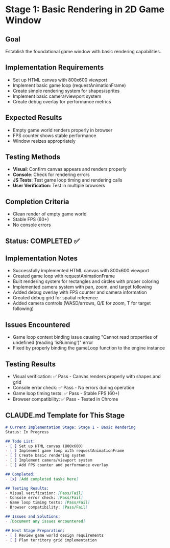 # Stage 1: Basic Rendering in 2D Game Window

## Goal
Establish the foundational game window with basic rendering capabilities.

## Implementation Requirements
- Set up HTML canvas with 800x600 viewport
- Implement basic game loop (requestAnimationFrame)
- Create simple rendering system for shapes/sprites
- Implement basic camera/viewport system
- Create debug overlay for performance metrics

## Expected Results
- Empty game world renders properly in browser
- FPS counter shows stable performance
- Window resizes appropriately

## Testing Methods
- **Visual**: Confirm canvas appears and renders properly
- **Console**: Check for rendering errors
- **JS Tests**: Test game loop timing and rendering calls
- **User Verification**: Test in multiple browsers

## Completion Criteria
- Clean render of empty game world
- Stable FPS (60+)
- No console errors

## Status: COMPLETED ✅

## Implementation Notes
- Successfully implemented HTML canvas with 800x600 viewport
- Created game loop with requestAnimationFrame
- Built rendering system for rectangles and circles with proper coloring
- Implemented camera system with pan, zoom, and target following
- Added debug overlay with FPS counter and camera information
- Created debug grid for spatial reference
- Added camera controls (WASD/arrows, Q/E for zoom, T for target following)

## Issues Encountered
- Game loop context binding issue causing "Cannot read properties of undefined (reading 'isRunning')" error
- Fixed by properly binding the gameLoop function to the engine instance

## Testing Results
- Visual verification: ✅ Pass - Canvas renders properly with shapes and grid
- Console error check: ✅ Pass - No errors during operation
- Game loop timing tests: ✅ Pass - Stable FPS (60+)
- Browser compatibility: ✅ Pass - Tested in Chrome

## CLAUDE.md Template for This Stage

```markdown
# Current Implementation Stage: Stage 1 - Basic Rendering
Status: In Progress

## Todo List:
- [ ] Set up HTML canvas (800x600)
- [ ] Implement game loop with requestAnimationFrame
- [ ] Create basic rendering system
- [ ] Implement camera/viewport system
- [ ] Add FPS counter and performance overlay

## Completed:
- [x] [Add completed tasks here]

## Testing Results:
- Visual verification: [Pass/Fail]
- Console error check: [Pass/Fail]
- Game loop timing tests: [Pass/Fail]
- Browser compatibility: [Pass/Fail]

## Issues and Solutions:
- [Document any issues encountered]

## Next Stage Preparation:
- [ ] Review game world design requirements
- [ ] Plan territory grid implementation
```